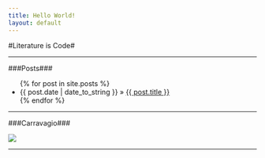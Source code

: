 ```yaml
---
title: Hello World!
layout: default
---
```



#Literature is Code#

-------

###Posts###



<ul class="posts">
{% for post in site.posts %}
  <li> <span>{{ post.date | date_to_string }}</span> &raquo; <a href="{{ post.url }}">{{ post.title }}</a></li>
{% endfor %}
</ul>

------

###Carravagio###

<img src="http://upload.wikimedia.org/wikipedia/en/c/cc/Caravaggio_incredulity.jpg" class = resize>

------
